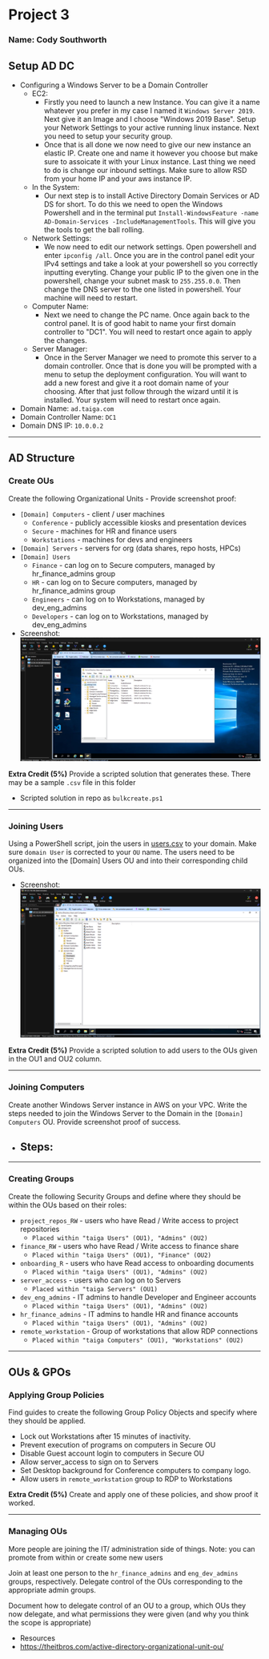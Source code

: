 # Project 3

### Name: Cody Southworth

## Setup AD DC

- Configuring a Windows Server to be a Domain Controller
  - EC2:
    - Firstly you need to launch a new Instance. You can give it a name whatever you prefer in my case I named it ```Windows Server 2019```. Next give it an Image and I choose "Windows 2019 Base". Setup your Network Settings to your active running linux instance. Next you need to setup your security group.
    - Once that is all done we now need to give our new instance an elastic IP. Create one and name it however you choose but make sure to assoicate it with your Linux instance. Last thing we need to do is change our inbound settings. Make sure to allow RSD from your home IP and your aws instance IP. 
   - In the System:
      - Our next step is to install Active Directory Domain Services or AD DS for short. To do this we need to open the Windows Powershell and in the terminal put ```Install-WindowsFeature -name AD-Domain-Services -IncludeManagementTools```. This will give you the tools to get the ball rolling.
  - Network Settings:
      - We now need to edit our network settings. Open powershell and enter ```ipconfig /all```. Once you are in the control panel edit your IPv4 settings and take a look at your powershell so you correctly inputting everyting. Change your public IP to the given one in the powershell, change your subnet mask to ```255.255.0.0```. Then change the DNS server to the one listed in powershell. Your machine will need to restart.
  - Computer Name:
    - Next we need to change the PC name. Once again back to the control panel. It is of good habit to name your first domain controller to "DC1". You will need to restart once again to apply the changes.
  - Server Manager:
    - Once in the Server Manager we need to promote this server to a domain controller. Once that is done you will be prompted with a menu to setup the deployment configuration. You will want to add a new forest and give it a root domain name of your choosing. After that just follow through the wizard until it is installed. Your system will need to restart once again. 
- Domain Name: ```ad.taiga.com```
- Domain Controller Name: ```DC1```
- Domain DNS IP: ```10.0.0.2```

---

## AD Structure

### Create OUs

Create the following Organizational Units - Provide screenshot proof:

- `[Domain] Computers` - client / user machines
  - `Conference` - publicly accessible kiosks and presentation devices
  - `Secure` - machines for HR and finance users
  - `Workstations` - machines for devs and engineers
- `[Domain] Servers` - servers for org (data shares, repo hosts, HPCs)
- `[Domain] Users`
  - `Finance` - can log on to Secure computers, managed by hr_finance_admins group
  - `HR` - can log on to Secure computers, managed by hr_finance_admins group
  - `Engineers` - can log on to Workstations, managed by dev_eng_admins
  - `Developers` - can log on to Workstations, managed by dev_eng_admins
- Screenshot: ![My Image](Screenshots/OUS.png)

**Extra Credit (5%)** Provide a scripted solution that generates these. There may be a sample `.csv` file in this folder
  * Scripted solution in repo as ```bulkcreate.ps1```

---

### Joining Users

Using a PowerShell script, join the users in [users.csv](users.csv) to your domain. Make sure `domain User` is corrected to your `OU` name. The users need to be organized into the [Domain] Users OU and into their corresponding child OUs.

- Screenshot: ![My Image](Screenshots/Users.png)

**Extra Credit (5%)** Provide a scripted solution to add users to the OUs given in the OU1 and OU2 column.

---

### Joining Computers

Create another Windows Server instance in AWS on your VPC. Write the steps needed to join the Windows Server to the Domain in the `[Domain] Computers` OU. Provide screenshot proof of success.

- Steps:
  - 

---

### Creating Groups

Create the following Security Groups and define where they should be within the OUs based on their roles:

- `project_repos_RW` - users who have Read / Write access to project repositories
    - ```Placed within "taiga Users" (OU1), "Admins" (OU2)```
- `finance_RW` - users who have Read / Write access to finance share
    - ```Placed within "taiga Users" (OU1), "Finance" (OU2)```
- `onboarding_R` - users who have Read access to onboarding documents
    - ```Placed within "taiga Users" (OU1), "Admins" (OU2)```
- `server_access` - users who can log on to Servers
    - ```Placed within "taiga Servers" (OU1)```
- `dev_eng_admins` - IT admins to handle Developer and Engineer accounts
    - ```Placed within "taiga Users" (OU1), "Admins" (OU2)```
- `hr_finance_admins` - IT admins to handle HR and finance accounts
    - ```Placed within "taiga Users" (OU1), "Admins" (OU2)```
- `remote_workstation` - Group of workstations that allow RDP connections
    - ```Placed within "taiga Computers" (OU1), "Workstations" (OU2)```

---

## OUs & GPOs

### Applying Group Policies

Find guides to create the following Group Policy Objects and specify where they should be applied.

- Lock out Workstations after 15 minutes of inactivity.
- Prevent execution of programs on computers in Secure OU
- Disable Guest account login to computers in Secure OU
- Allow server_access to sign on to Servers
- Set Desktop background for Conference computers to company logo.
- Allow users in `remote_workstation` group to RDP to Workstations

**Extra Credit (5%)** Create and apply one of these policies, and show proof it worked.

---

### Managing OUs

More people are joining the IT/ administration side of things. Note: you can promote from within or create some new users

Join at least one person to the `hr_finance_admins` and `eng_dev_admins` groups, respectively. Delegate control of the OUs corresponding to the appropriate admin groups.

Document how to delegate control of an OU to a group, which OUs they now delegate, and what permissions they were given (and why you think the scope is appropriate)

- Resources
- https://theitbros.com/active-directory-organizational-unit-ou/
